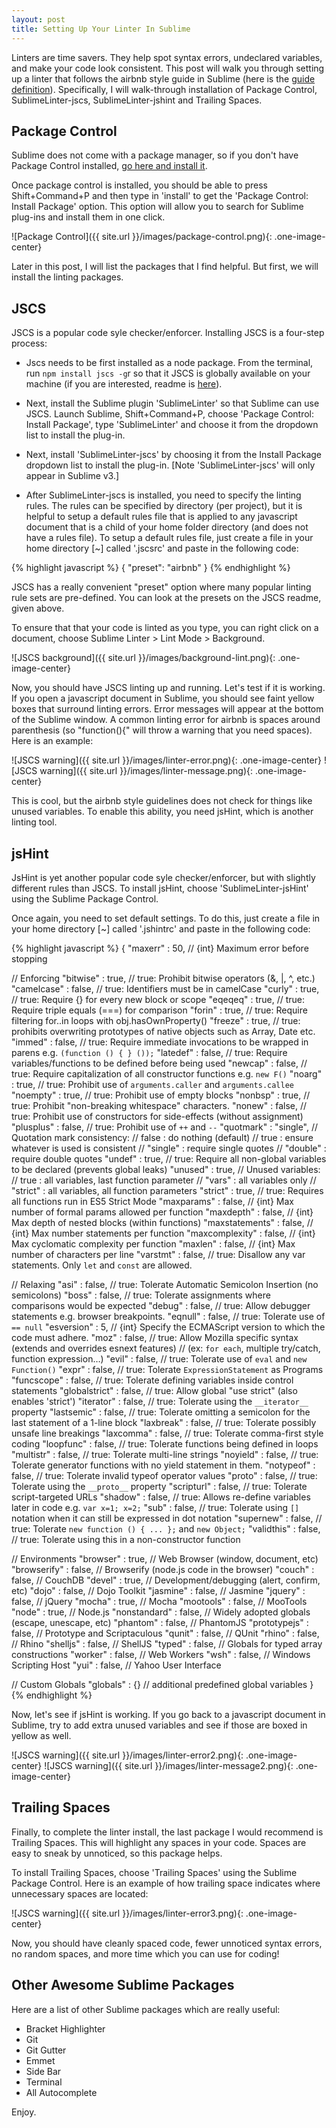 ```yaml
---
layout: post
title: Setting Up Your Linter In Sublime
---
```


Linters are time savers.  They help spot syntax errors, undeclared variables, and make your code look consistent.  This post will walk you through setting up a linter that follows the airbnb style guide in Sublime (here is the [guide definition](https://github.com/airbnb/javascript)).  Specifically, I will walk-through installation of Package Control, SublimeLinter-jscs, SublimeLinter-jshint and Trailing Spaces.

## Package Control

Sublime does not come with a package manager, so if you don't have Package Control installed, [go here and install it](https://packagecontrol.io/installation).

Once package control is installed, you should be able to press Shift+Command+P and then type in 'install' to get the 'Package Control: Install Package' option.  This option will allow you to search for Sublime plug-ins and install them in one click.

![Package Control]({{ site.url }}/images/package-control.png){: .one-image-center}

Later in this post, I will list the packages that I find helpful.  But first, we will install the linting packages.

## JSCS

JSCS is a popular code syle checker/enforcer. Installing JSCS is a four-step process:

* Jscs needs to be first installed as a node package.  From the terminal, run `npm install jscs -g`r so that it JSCS is globally available on your machine (if you are interested, readme is [here](http://jscs.info/overview)).

* Next, install the Sublime plugin 'SublimeLinter' so that Sublime can use JSCS.  Launch Sublime, Shift+Command+P,  choose 'Package Control: Install Package', type 'SublimeLinter' and choose it from the dropdown list to install the plug-in.

* Next, install 'SublimeLinter-jscs' by choosing it from the Install Package dropdown list to install the plug-in. [Note 'SublimeLinter-jscs' will only appear in Sublime v3.]

* After SublimeLinter-jscs is installed, you need to specify the linting rules. The rules can be specified by directory (per project), but it is helpful to setup a default rules file that is applied to any javascript document that is a child of your home folder directory (and does not have a rules file).  To setup a default rules file, just create a file in your home directory [~] called '.jscsrc' and paste in the following code:

<div style="font-size:14px;">
{% highlight javascript %}
{
  "preset": "airbnb"
}
{% endhighlight %}
</div>

JSCS has a really convenient "preset" option where many popular linting rule sets are pre-defined.  You can look at the presets on the JSCS readme, given above.

To ensure that that your code is linted as you type, you can right click on a document, choose Sublime Linter > Lint Mode > Background.

![JSCS background]({{ site.url }}/images/background-lint.png){: .one-image-center}

Now, you should have JSCS linting up and running.  Let's test if it is working.  If you open a javascript document in Sublime, you should see faint yellow boxes that surround linting errors. Error messages will appear at the bottom of the Sublime window.  A common linting error for airbnb is spaces around parenthesis (so "function(){" will throw a warning that you need spaces).  Here is an example:

![JSCS warning]({{ site.url }}/images/linter-error.png){: .one-image-center}
![JSCS warning]({{ site.url }}/images/linter-message.png){: .one-image-center}


This is cool, but the airbnb style guidelines does not check for things like unused variables.  To enable this ability, you need jsHint, which is another linting tool.

## jsHint

JsHint is yet another popular code syle checker/enforcer, but with slightly different rules than JSCS. To install jsHint, choose 'SublimeLinter-jsHint' using the Sublime Package Control.

Once again, you need to set default settings.  To do this, just create a file in your home directory [~] called '.jshintrc' and paste in the following code:

<div style="font-size:14px;">
{% highlight javascript %}
{
  "maxerr"        : 50,       // {int} Maximum error before stopping

  // Enforcing
  "bitwise"       : true,     // true: Prohibit bitwise operators (&, |, ^, etc.)
  "camelcase"     : false,    // true: Identifiers must be in camelCase
  "curly"         : true,     // true: Require {} for every new block or scope
  "eqeqeq"        : true,     // true: Require triple equals (===) for comparison
  "forin"         : true,     // true: Require filtering for..in loops with obj.hasOwnProperty()
  "freeze"        : true,     // true: prohibits overwriting prototypes of native objects such as Array, Date etc.
  "immed"         : false,    // true: Require immediate invocations to be wrapped in parens e.g. `(function () { } ());`
  "latedef"       : false,    // true: Require variables/functions to be defined before being used
  "newcap"        : false,    // true: Require capitalization of all constructor functions e.g. `new F()`
  "noarg"         : true,     // true: Prohibit use of `arguments.caller` and `arguments.callee`
  "noempty"       : true,     // true: Prohibit use of empty blocks
  "nonbsp"        : true,     // true: Prohibit "non-breaking whitespace" characters.
  "nonew"         : false,    // true: Prohibit use of constructors for side-effects (without assignment)
  "plusplus"      : false,    // true: Prohibit use of `++` and `--`
  "quotmark"      : "single", // Quotation mark consistency:
                              //   false    : do nothing (default)
                              //   true     : ensure whatever is used is consistent
                              //   "single" : require single quotes
                              //   "double" : require double quotes
  "undef"         : true,     // true: Require all non-global variables to be declared (prevents global leaks)
  "unused"        : true,     // Unused variables:
                              //   true     : all variables, last function parameter
                              //   "vars"   : all variables only
                              //   "strict" : all variables, all function parameters
  "strict"        : true,     // true: Requires all functions run in ES5 Strict Mode
  "maxparams"     : false,    // {int} Max number of formal params allowed per function
  "maxdepth"      : false,    // {int} Max depth of nested blocks (within functions)
  "maxstatements" : false,    // {int} Max number statements per function
  "maxcomplexity" : false,    // {int} Max cyclomatic complexity per function
  "maxlen"        : false,    // {int} Max number of characters per line
  "varstmt"       : false,    // true: Disallow any var statements. Only `let` and `const` are allowed.

  // Relaxing
  "asi"           : false,     // true: Tolerate Automatic Semicolon Insertion (no semicolons)
  "boss"          : false,     // true: Tolerate assignments where comparisons would be expected
  "debug"         : false,     // true: Allow debugger statements e.g. browser breakpoints.
  "eqnull"        : false,     // true: Tolerate use of `== null`
  "esversion"     : 5,         // {int} Specify the ECMAScript version to which the code must adhere.
  "moz"           : false,     // true: Allow Mozilla specific syntax (extends and overrides esnext features)
                               // (ex: `for each`, multiple try/catch, function expression…)
  "evil"          : false,     // true: Tolerate use of `eval` and `new Function()`
  "expr"          : false,     // true: Tolerate `ExpressionStatement` as Programs
  "funcscope"     : false,     // true: Tolerate defining variables inside control statements
  "globalstrict"  : false,     // true: Allow global "use strict" (also enables 'strict')
  "iterator"      : false,     // true: Tolerate using the `__iterator__` property
  "lastsemic"     : false,     // true: Tolerate omitting a semicolon for the last statement of a 1-line block
  "laxbreak"      : false,     // true: Tolerate possibly unsafe line breakings
  "laxcomma"      : false,     // true: Tolerate comma-first style coding
  "loopfunc"      : false,     // true: Tolerate functions being defined in loops
  "multistr"      : false,     // true: Tolerate multi-line strings
  "noyield"       : false,     // true: Tolerate generator functions with no yield statement in them.
  "notypeof"      : false,     // true: Tolerate invalid typeof operator values
  "proto"         : false,     // true: Tolerate using the `__proto__` property
  "scripturl"     : false,     // true: Tolerate script-targeted URLs
  "shadow"        : false,     // true: Allows re-define variables later in code e.g. `var x=1; x=2;`
  "sub"           : false,     // true: Tolerate using `[]` notation when it can still be expressed in dot notation
  "supernew"      : false,     // true: Tolerate `new function () { ... };` and `new Object;`
  "validthis"     : false,     // true: Tolerate using this in a non-constructor function

  // Environments
  "browser"       : true,     // Web Browser (window, document, etc)
  "browserify"    : false,    // Browserify (node.js code in the browser)
  "couch"         : false,    // CouchDB
  "devel"         : true,     // Development/debugging (alert, confirm, etc)
  "dojo"          : false,    // Dojo Toolkit
  "jasmine"       : false,    // Jasmine
  "jquery"        : false,    // jQuery
  "mocha"         : true,     // Mocha
  "mootools"      : false,    // MooTools
  "node"          : true,    // Node.js
  "nonstandard"   : false,    // Widely adopted globals (escape, unescape, etc)
  "phantom"       : false,    // PhantomJS
  "prototypejs"   : false,    // Prototype and Scriptaculous
  "qunit"         : false,    // QUnit
  "rhino"         : false,    // Rhino
  "shelljs"       : false,    // ShellJS
  "typed"         : false,    // Globals for typed array constructions
  "worker"        : false,    // Web Workers
  "wsh"           : false,    // Windows Scripting Host
  "yui"           : false,    // Yahoo User Interface

  // Custom Globals
  "globals"       : {}        // additional predefined global variables
}
{% endhighlight %}
</div>

Now, let's see if jsHint is working.  If you go back to a javascript document in Sublime, try to add extra unused variables and see if those are boxed in yellow as well.

![JSCS warning]({{ site.url }}/images/linter-error2.png){: .one-image-center}
![JSCS warning]({{ site.url }}/images/linter-message2.png){: .one-image-center}

## Trailing Spaces

Finally, to complete the linter install, the last package I would recommend is Trailing Spaces.  This will highlight any spaces in your code.  Spaces are easy to sneak by unnoticed, so this package helps.

To install Trailing Spaces, choose 'Trailing Spaces' using the Sublime Package Control.  Here is an example of how trailing space indicates where unnecessary spaces are located:

![JSCS warning]({{ site.url }}/images/linter-error3.png){: .one-image-center}

Now, you should have cleanly spaced code, fewer unnoticed syntax errors, no random spaces, and more time which you can use for coding!

## Other Awesome Sublime Packages

Here are a list of other Sublime packages which are really useful:

* Bracket Highlighter
* Git
* Git Gutter
* Emmet
* Side Bar
* Terminal
* All Autocomplete

Enjoy.

